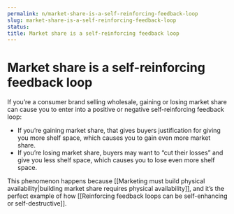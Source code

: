 ```yaml
---
permalink: n/market-share-is-a-self-reinforcing-feedback-loop
slug: market-share-is-a-self-reinforcing-feedback-loop
status: 
title: Market share is a self-reinforcing feedback loop
---
```

# Market share is a self-reinforcing feedback loop

If you’re a consumer brand selling wholesale, gaining or losing market share can cause you to enter into a positive or negative self-reinforcing feedback loop:

- If you’re gaining market share, that gives buyers justification for giving you more shelf space, which causes you to gain even more market share.
- If you’re losing market share, buyers may want to “cut their losses” and give you less shelf space, which causes you to lose even more shelf space.

This phenomenon happens because [[Marketing must build physical availability|building market share requires physical availability]], and it’s the perfect example of how [[Reinforcing feedback loops can be self-enhancing or self-destructive]].
